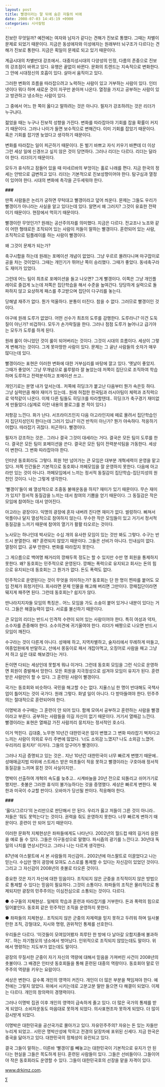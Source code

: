 ```yaml
---
layout: post
title: 빨갱이라는 말 뒤에 숨은 자들의 비애
date: 2008-07-03 14:45:19 +0900
categories: 시사칼럼
---
```

진보란 무엇일까? 예전에는 여자와 남자가 같다는 견해가 진보로 통했다. 그때는 차별이 문제로 되었기 때문이다. 지금은 동성애자와 이성애자는 원래부터 뇌구조가 다르다는 견해가 진보로 통한다. 지금은 획일이 문제로 되고 있기 때문이다. 

계급시대의 차별반대 강조에서.. 대중지성시대의 다양성의 인정, 다름의 존중으로 진보의 강조점이 바뀌고 있다. 유행은 끝없이 바뀐다. 문화의 트렌드는 지속적으로 변화한다. 그 안에 시대정신의 호흡이 있다. 살아서 움직이고 있다. 

그러한 변화의 흐름을 따라잡으려고 노력하는 사람이 있고 거부하는 사람이 있다. 인터넷이다 뭐다 하며 새로운 것이 자꾸만 쏟아져 나온다. 열정을 가지고 공부하는 사람이 있고 방관하고 냉소하는 사람이 있다. 

그 중에서 어느 한 쪽이 옳다고 말하려는 것은 아니다. 필자가 강조하려는 것은 리더가 누구냐다. 

젊었을 때는 누구나 진보적 성향을 가진다. 변화를 따라잡아야 기회를 잡을 확률이 커지기 때문이다. 그러나 나이가 들면 보수적으로 변해간다. 이미 기회를 잡았기 때문이다. 혹은 기회를 잡기엔 늦었다고 생각하기 때문이다. 

변화를 따라잡는 일이 피곤하기 때문이다. 돈 벌기 바쁘고 자식 키우기 바쁜데 더 이상 그런 세상 일에 신경쓰고 싶지 않은 것이 당연하다. 그러나 리더는 다르다. 리더는 달라야 한다. 리더이기 때문이다. 

모두가 휴식하고 잠들어 있을 때 미네르바의 부엉이는 홀로 나래를 편다. 지금 한국의 정세는 안밖으로 급변하고 있다. 리더는 기본적으로 진보성향이어야 한다. 탐구심과 열정이 있어야 한다. 시대의 변화에 촉각을 곤두세워야 한다. 

**###**

딴쪽 사람들은 논리가 궁하면 무턱대고 빨갱이라고 덮어 씌운다. 문제는 그들도 우리가 빨갱이가 아니라는 사실을 알고 있다는데 있다. 알면서 왜 그러지? 그것이 유효한 전략이기 때문이다. 현장에서 먹히기 때문이다.

빨갱이란 무엇인가? 원래는 공산주의자를 의미했다. 지금은 다르다. 전교조나 노조와 같이 어떤 형태로든 조직되어 있는 사람이 저들이 말하는 빨갱이다. 훈련되어 있는 사람, 조직적으로 팀플레이를 하는 사람이 빨갱이다.

왜 그것이 문제가 되는가? 

축구시합을 하는데 원래는 포메이션 개념이 없었다. 그냥 우르르 몰려다니며 마구잡이로 공을 차는 것이었다. 그때는 개인기가 뛰어난 쪽이 승리했다. 그때가 좋았다. 동네축구라도 재미가 있었다. 

그런데 어느 팀이 최초로 포메이션을 들고 나오면? 그게 빨갱이다. 이쪽은 그냥 개인플레이로 즐겁게 노는데 저쪽은 집단학습을 해서 수준을 높여간다. 당당하게 실력으로 돌파하지 않고 요상하게 패스를 주고받으며 집단이 다구리를 놓는다.

당해낼 재주가 없다. 뭔가 억울하다. 분통이 터진다. 참을 수 없다. 그러므로 빨갱이인 것이다. 

야구에 원래 도루가 없었다. 어떤 선수가 최초의 도루를 감행한다. 도루라니? 이건 도둑질이 아닌가? 비겁하다. 모두가 손가락질을 한다. 그러나 점점 도루가 늘어나고 급기야는 모두가 도루를 하게 된다. 

원래 룰이 아니었던 것이 룰이 되어버리는 것이다. 그것이 시대의 흐름이다. 세상이 그렇게 변해가는 것이다. 그게 못마땅한 사람이 있다. 문제는 그 골난 사람들의 숫자가 매우 많다는데 있다. 

빨갱이라는 표현은 이러한 변화에 대한 거부심리를 바탕에 깔고 있다. ‘옛날이 좋았지. 그때가 좋았어.’ 그냥 무개념으로 룰루랄라 잘 놀았는데 저쪽이 집단으로 조직하여 학습하며 도루하고 전력분석하고 포메이션 쓰고..

개인기로는 분명 내가 앞서는데.. 저쪽에 히딩크가 붙고난 다음부터 뭔가 속은듯 하다. 그냥 실력만큼 해야 재미가 있는데.. 원래 허접한 한국팀과 러시아팀이 체력과 조직력으로 악착같이 나온다. 이제 다른 팀들도 히딩크를 따라할텐데.. 히딩크가 축구경기 재미없게 만들었다.(실제로 이런 내용의 블로그를 본 적이 있다.) 

저항감 느낀다. 화가 난다. 서프라이즈인지 다음 아고라인지에 떼로 몰려서 집단학습인지 집단지성인지 한다는데 그러기 있냐? 이건 반칙이 아닌가? 뭔가 야속하다. 적응하기 어렵다. 따라잡기 귀찮다. 피곤하다. 빨갱이다. 

필자가 강조하는 것은.. 그러나 결국 그것이 대세라는 거다. 결국은 모든 팀이 도루를 한다. 결국은 모든 팀이 포메이션을 쓴다. 결국은 모든 팀이 전력분석팀을 가동한다. 세상이 변한다. 그 변화 따라잡아야 한다. 

인터넷 동호회라도 그렇다. 회원 1만 넘어가는 큰 모임은 대부분 개혁세력이 운영을 맡고 있다. 저쪽 인간들은 기본적으로 동호회나 까페모임을 잘 운영하지 못한다. 다음에 아고라만 있는 것이 아니다. 까페모임에서 느끼는 정서적 동질감이 집단학습-집단지성의 원천인 것이다. 나는 그렇게 생각한다. 

‘빨갱이’들이 왜 열성적으로 조중동 불매운동을 하지? 재미가 있기 때문이다. 무슨 재미가 있지? 정서적 동질감을 느끼는 데서 참여의 기쁨을 얻기 때문이다. 그 동질감은 작은 모임에 참여하는 데서 얻어진다.

아고라는 광장이다. 익명의 광장에 혼자 내버려 진다면 재미가 없다. 썰렁하다. 삐쳐서 악플이나 달지 열성적으로 참여하지 않는다. 무수한 작은 모임들이 있고 거기서 정서적 동질감을 느끼기 때문에 참여의 열기가 활활 타오르는 것이다. 

노사모는 하나인데 박사모는 수십 개의 유사한 모임이 있는 것만 봐도 그렇다. 수구는 반드시 분열한다. 왜? 훈련되지 않았기 때문이다. 그들은 선비가 아니다. 인내심이 없다. 열정이 없다. 공부 안한다. 변화를 따라잡지 못한다. 

그 게으름으로 백여명 패거리의 깡패두목 정도는 할 수 있지만 수만 명 회원을 통제하지 못한다. 왜? 동호회는 민주적으로 운영된다. 깡패는 폭력으로 유지되고 회사는 돈의 힘으로 유지되는데 동호회는 그 뭔가가 없다. 돈도 폭력도 없다. 

민주적으로 운영된다는 것이 무엇을 의미하는가? 동호회는 단 한 명이 찐따를 붙어도 모임 전체가 휘청거린다. 회사라면 문제 인물을 해고해 버리면 그만이다. 깡패집단이라면 뒈지게 패주면 된다. 그런데 동호회는? 쉽지가 않다.

딴나라지지자들 모임의 특징은.. 어느 모임을 가도 소송이 붙어 있거나 내분이 있다는 거다. 그들은 해결능력이 없다. 서로를 불신하기 때문이다. 

큰 모임의 리더는 반드시 인격적 수련이 되어 있는 사람이어야 한다. 특히 여성과 약자, 소수자를 존중해야 한다. 소수의견에 귀기울여야 한다. 리더가 배짱으로 나오면 반드시 모임이 깨진다. 

수구라는 것이 다른게 아니다. 성매매 하고, 지역차별하고, 술자리에서 무례하게 떠들고, 여종업원에게 반말하고, 산에서 몽둥이로 패서 개잡아먹고, 오징어로 사람을 패고 그냥 저 하고 싶은 대로 해보겠다는 거다. 

돈이면 다되는 세상인데 못할게 뭐냐 이거다. 그런데 동호회 모임을 그런 식으로 운영하면 회원이 증발해서 망한다. 모든 회원을 지극정성으로 섬겨야 모임이 유지가 된다. 훈련받은 사람만이 할 수 있다. 그 훈련된 사람이 빨갱이다. 

국가는 동호회와 비슷하다. 국민을 해고할 수는 없다. 지율스님 한 명이 반대해도 국책사업이 틀어지는 것이 국가다. 원래 그렇다. 화낼 일이 아니다. 다 받아들여야 한다. 민주주의는 절대적으로 훈련되어야 한다. 

이명박과 수구떼는 그 훈련이 안 되어 있다. 함께 모여서 공부하고 훈련하는 사람을 빨갱이라고 부른다. 공부하는 사람들을 이길 자신이 없기 때문이다. 거기서 열패감 느낀다. 빨갱이라는 표현은 열패감 가진 사람끼리 뭉치자는 정서적인 호소다.

이거 먹힌다. 김대중, 노무현 10년간 대한민국은 많이 변했고 그 변화 따라잡기 벅차다고 느끼는 사람이 의외로 우리 주변에 많았다. ‘너도 소외감 느꼈지? 나도 소외감 느꼈어. 우리끼리 뭉치자!’ 이거다. 그들의 암구어가 빨갱이다. 

그러나 지금 증명되고 있는 것은.. 지난 10년간 대한민국이 너무 빠르게 변했기 때문에.. 성매매금지법 따위에 스트레스 받은 마초들이 적응 못하고 빨갱이라는 구호아래 정서적 동질감을 느끼며 뭉친 것이 사실이지만..

명박이 선출하여 개혁의 속도를 늦추고.. 시계바늘을 20년 전으로 되돌리고 쉬어가기로 했지만.. 촛불은 그러한 휴식이 불가능하다는 것을 증명했다. 세상은 빠르게 변한다. 북한과 미국이 수교할 판이다. 오바마가 당선될 판이다. 적응해야 한다. 

**###**

‘옳다/그르다’의 논리만으로 판단해서 안 된다. 우리가 옳고 저들이 그른 것이 아니라.. 저들은 ‘줘도 못먹는다’는 것이다. 권력을 줘도 운영하지 못한다. 너무 빠르게 변하기 때문이다. 훈련이 안 되어 있기 때문이다. 

이러한 문화적 지체현상은 좌파들에게도 나타난다. 2002년의 월드컵 때의 길거리 응원을 예로 들 수 있다. 그들은 이구동성으로 말했다. 파시즘의 광기를 느낀다고. 30년대 독일의 나치를 연상시킨다고. 그러나 나는 다르게 생각한다. 

87년에 아스팔트에 서 본 사람들의 자신감이.. 2002년에 아스팔트로 이끌었다고 나는 믿는다. 수십만 명이 광장에 모여도 스스로를 통제할 수 있다는 자신감이 있었던 것이다. 그리고 그 자신감이 2008년의 촛불로 타오른 것이다. 

중요한 것은 자기 자신에 대한 믿음이다. 조직되지 않은 군중을 조직적이지 않은 방법으로 통제할 수 있다는 믿음이 필요하다. 그것이 소통이다. 좌파들의 조직은 물리적으로 통제되지만 광장의 민주주의는 이심전심으로 소통되는 것이다. 다르다. 

● 수구들의 지체현상.. 일체의 학습과 훈련과 따라잡기를 거부한다. 돈과 폭력의 힘으로 밀어붙인다. 동호회 같은 민주적인 조직을 운영하지 못한다. 

● 좌파들의 지체현상.. 조직되지 않은 군중의 자제력을 믿지 못하고 두려워 하며 일사불란한 조직, 강철대오, 지시와 명령, 권위적인 통제를 선호한다. 

우리들은 다르다. ‘이것들이 모여있어봤자 최루탄 한 방에 다 날아갈 오합지졸에 불과하지’.. 하는 자기혐오의 냉소에서 벗어났다. 인위적으로 조직되지 않았는데도 말이다. 위에서 명령하는 지도부가 없는데도 말이다.

광장의 무질서한 군중이 자기 자신의 역량에 대해서 믿음을 가져버린 사건이 2008년의 촛불이다. 그 배경은 인터넷 동호회들을 통해 훈련된 대중의 역량이다. 동호회야 말로 민주주의 역량을 키우는 요람이다. 

세상은 변한다. 갈수록 개인의 영역이 커진다. 개인이 더 많은 부분을 책임져야 한다. 예전에는 그렇지 않았다. 위에서 시키는데로 고분고분 말만 들으면 다 해결이 되었다. 이제는 다르다. 개인의 창의력이 경쟁력이다. 

그러나 이명박 집권 이후 개인의 영역이 급속하게 줄고 있다. 더 많은 국가의 통제를 받게 되었다. 소비자운동도 마음대로 못하게 되었다. 의사표현조차 못하게 되었다. 더 많이 감시받게 되었다. 

이명박은 대한민국을 공산국가로 몰아가고 있다. 자유민주주의? 자유는 돈 있는 자들만 누리게 되었고.. 시민은 명박산성에 막히고 전경의 닭장차에 포위된 신세다. 지금 한국은 중국을 닮아가고 있다. 대한민국의 정체성이 유린되고 있다. 

결국 그들이 말하는.. 이른바 ‘빨갱이’를 빼놓고는 대한민국이 기본적으로 유지가 안 된다는 현실을 그들은 목도하게 된다. 훈련된 사람들이 있다. 그들은 선비들이다. 그들이어야 작은 동호회라도 운영할 수 있다. 그들이 대한민국호의 선장을 맡을 자격이 있다. 

www.drkimz.com.

∑